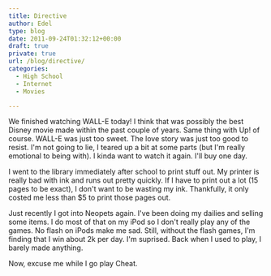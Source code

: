 ```yaml
---
title: Directive
author: Edel
type: blog
date: 2011-09-24T01:32:12+00:00
draft: true
private: true
url: /blog/directive/
categories:
  - High School
  - Internet
  - Movies

---
```

We finished watching WALL-E today! I think that was possibly the best Disney movie made within the past couple of years. Same thing with Up! of course. WALL-E was just too sweet. The love story was just too good to resist. I'm not going to lie, I teared up a bit at some parts (but I'm really emotional to being with). I kinda want to watch it again. I'll buy one day.

I went to the library immediately after school to print stuff out. My printer is really bad with ink and runs out pretty quickly. If I have to print out a lot (15 pages to be exact), I don't want to be wasting my ink. Thankfully, it only costed me less than $5 to print those pages out.

Just recently I got into Neopets again. I've been doing my dailies and selling some items. I do most of that on my iPod so I don't really play any of the games. No flash on iPods make me sad. Still, without the flash games, I'm finding that I win about 2k per day. I'm suprised. Back when I used to play, I barely made anything.

Now, excuse me while I go play Cheat.


